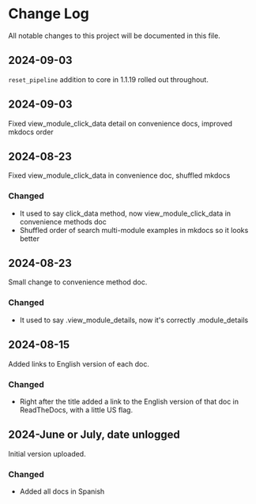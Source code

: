 # Change Log
All notable changes to this project will be documented in this file.


## 2024-09-03

`reset_pipeline` addition to core in 1.1.19 rolled out throughout.


## 2024-09-03

Fixed view_module_click_data detail on convenience docs, improved mkdocs order

## 2024-08-23

Fixed view_module_click_data in convenience doc, shuffled mkdocs

### Changed

- It used to say click_data method, now view_module_click_data in convenience methods doc
- Shuffled order of search multi-module examples in mkdocs so it looks better


## 2024-08-23

Small change to convenience method doc.

### Changed

- It used to say .view_module_details, now it's correctly .module_details


## 2024-08-15

Added links to English version of each doc.

### Changed

- Right after the title added a link to the English version of that doc in ReadTheDocs, with a little US flag.


## 2024-June or July, date unlogged

Initial version uploaded.

### Changed

- Added all docs in Spanish